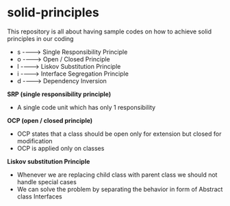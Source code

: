 # solid-principles
This repository is all about having sample codes on how to achieve solid principles in our coding

- s ----> Single Responsibility Principle
- o ----> Open / Closed Principle
- l ----> Liskov Substitution Principle
- i ----> Interface Segregation Principle
- d ----> Dependency Inversion

**SRP (single responsibility principle)**
- A single code unit which has only 1 responsibility

**OCP (open / closed principle)**
- OCP states that a class should be open only for extension but closed for modification
- OCP is applied only on classes

**Liskov substitution Principle**
- Whenever we are replacing child class with parent class we should not handle special cases
- We can solve the problem by separating the behavior in form of
  Abstract class
  Interfaces
